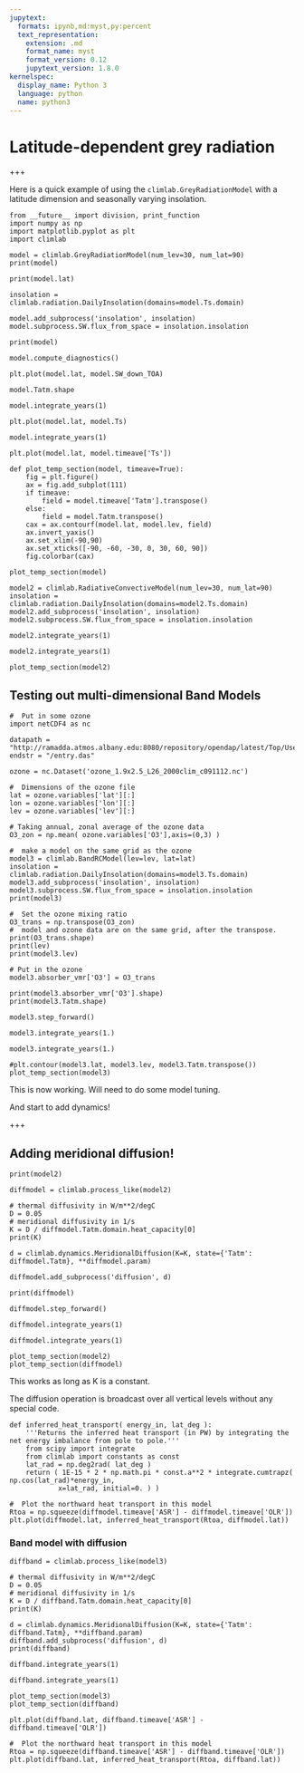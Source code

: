 ```yaml
---
jupytext:
  formats: ipynb,md:myst,py:percent
  text_representation:
    extension: .md
    format_name: myst
    format_version: 0.12
    jupytext_version: 1.8.0
kernelspec:
  display_name: Python 3
  language: python
  name: python3
---
```


# Latitude-dependent grey radiation

+++

Here is a quick example of using the `climlab.GreyRadiationModel` with a latitude dimension and seasonally varying insolation.

```{code-cell} ipython3
from __future__ import division, print_function
import numpy as np
import matplotlib.pyplot as plt
import climlab
```

```{code-cell} ipython3
model = climlab.GreyRadiationModel(num_lev=30, num_lat=90)
print(model)
```

```{code-cell} ipython3
print(model.lat)
```

```{code-cell} ipython3
insolation = climlab.radiation.DailyInsolation(domains=model.Ts.domain)
```

```{code-cell} ipython3
model.add_subprocess('insolation', insolation)
model.subprocess.SW.flux_from_space = insolation.insolation
```

```{code-cell} ipython3
print(model)
```

```{code-cell} ipython3
model.compute_diagnostics()
```

```{code-cell} ipython3
plt.plot(model.lat, model.SW_down_TOA)
```

```{code-cell} ipython3
model.Tatm.shape
```

```{code-cell} ipython3
model.integrate_years(1)
```

```{code-cell} ipython3
plt.plot(model.lat, model.Ts)
```

```{code-cell} ipython3
model.integrate_years(1)
```

```{code-cell} ipython3
plt.plot(model.lat, model.timeave['Ts'])
```

```{code-cell} ipython3
def plot_temp_section(model, timeave=True):
    fig = plt.figure()
    ax = fig.add_subplot(111)
    if timeave:
        field = model.timeave['Tatm'].transpose()
    else:
        field = model.Tatm.transpose()
    cax = ax.contourf(model.lat, model.lev, field)
    ax.invert_yaxis()
    ax.set_xlim(-90,90)
    ax.set_xticks([-90, -60, -30, 0, 30, 60, 90])
    fig.colorbar(cax)
```

```{code-cell} ipython3
plot_temp_section(model)
```

```{code-cell} ipython3
model2 = climlab.RadiativeConvectiveModel(num_lev=30, num_lat=90)
insolation = climlab.radiation.DailyInsolation(domains=model2.Ts.domain)
model2.add_subprocess('insolation', insolation)
model2.subprocess.SW.flux_from_space = insolation.insolation
```

```{code-cell} ipython3
model2.integrate_years(1)
```

```{code-cell} ipython3
model2.integrate_years(1)
```

```{code-cell} ipython3
plot_temp_section(model2)
```

## Testing out multi-dimensional Band Models

```{code-cell} ipython3
#  Put in some ozone
import netCDF4 as nc

datapath = "http://ramadda.atmos.albany.edu:8080/repository/opendap/latest/Top/Users/BrianRose/CESM_runs/"
endstr = "/entry.das"

ozone = nc.Dataset('ozone_1.9x2.5_L26_2000clim_c091112.nc')

#  Dimensions of the ozone file
lat = ozone.variables['lat'][:]
lon = ozone.variables['lon'][:]
lev = ozone.variables['lev'][:]

# Taking annual, zonal average of the ozone data
O3_zon = np.mean( ozone.variables['O3'],axis=(0,3) )
```

```{code-cell} ipython3
#  make a model on the same grid as the ozone
model3 = climlab.BandRCModel(lev=lev, lat=lat)
insolation = climlab.radiation.DailyInsolation(domains=model3.Ts.domain)
model3.add_subprocess('insolation', insolation)
model3.subprocess.SW.flux_from_space = insolation.insolation
print(model3)
```

```{code-cell} ipython3
#  Set the ozone mixing ratio
O3_trans = np.transpose(O3_zon)
#  model and ozone data are on the same grid, after the transpose.
print(O3_trans.shape)
print(lev)
print(model3.lev)
```

```{code-cell} ipython3
# Put in the ozone
model3.absorber_vmr['O3'] = O3_trans
```

```{code-cell} ipython3
print(model3.absorber_vmr['O3'].shape)
print(model3.Tatm.shape)
```

```{code-cell} ipython3
model3.step_forward()
```

```{code-cell} ipython3
model3.integrate_years(1.)
```

```{code-cell} ipython3
model3.integrate_years(1.)
```

```{code-cell} ipython3
#plt.contour(model3.lat, model3.lev, model3.Tatm.transpose())
plot_temp_section(model3)
```

This is now working. Will need to do some model tuning.

And start to add dynamics!

+++

## Adding meridional diffusion!

```{code-cell} ipython3
print(model2)
```

```{code-cell} ipython3
diffmodel = climlab.process_like(model2)
```

```{code-cell} ipython3
# thermal diffusivity in W/m**2/degC
D = 0.05
# meridional diffusivity in 1/s
K = D / diffmodel.Tatm.domain.heat_capacity[0]
print(K)
```

```{code-cell} ipython3
d = climlab.dynamics.MeridionalDiffusion(K=K, state={'Tatm': diffmodel.Tatm}, **diffmodel.param)
```

```{code-cell} ipython3
diffmodel.add_subprocess('diffusion', d)
```

```{code-cell} ipython3
print(diffmodel)
```

```{code-cell} ipython3
diffmodel.step_forward()
```

```{code-cell} ipython3
diffmodel.integrate_years(1)
```

```{code-cell} ipython3
diffmodel.integrate_years(1)
```

```{code-cell} ipython3
plot_temp_section(model2)
plot_temp_section(diffmodel)
```

This works as long as K is a constant.

The diffusion operation is broadcast over all vertical levels without any special code.

```{code-cell} ipython3
def inferred_heat_transport( energy_in, lat_deg ):
    '''Returns the inferred heat transport (in PW) by integrating the net energy imbalance from pole to pole.'''
    from scipy import integrate
    from climlab import constants as const
    lat_rad = np.deg2rad( lat_deg )
    return ( 1E-15 * 2 * np.math.pi * const.a**2 * integrate.cumtrapz( np.cos(lat_rad)*energy_in,
            x=lat_rad, initial=0. ) )
```

```{code-cell} ipython3
#  Plot the northward heat transport in this model
Rtoa = np.squeeze(diffmodel.timeave['ASR'] - diffmodel.timeave['OLR'])
plt.plot(diffmodel.lat, inferred_heat_transport(Rtoa, diffmodel.lat))
```

### Band model with diffusion

```{code-cell} ipython3
diffband = climlab.process_like(model3)
```

```{code-cell} ipython3
# thermal diffusivity in W/m**2/degC
D = 0.05
# meridional diffusivity in 1/s
K = D / diffband.Tatm.domain.heat_capacity[0]
print(K)
```

```{code-cell} ipython3
d = climlab.dynamics.MeridionalDiffusion(K=K, state={'Tatm': diffband.Tatm}, **diffband.param)
diffband.add_subprocess('diffusion', d)
print(diffband)
```

```{code-cell} ipython3
diffband.integrate_years(1)
```

```{code-cell} ipython3
diffband.integrate_years(1)
```

```{code-cell} ipython3
plot_temp_section(model3)
plot_temp_section(diffband)
```

```{code-cell} ipython3
plt.plot(diffband.lat, diffband.timeave['ASR'] - diffband.timeave['OLR'])
```

```{code-cell} ipython3
#  Plot the northward heat transport in this model
Rtoa = np.squeeze(diffband.timeave['ASR'] - diffband.timeave['OLR'])
plt.plot(diffband.lat, inferred_heat_transport(Rtoa, diffband.lat))
```

```{code-cell} ipython3

```
